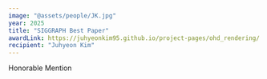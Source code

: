 ```yaml
---
image: "@assets/people/JK.jpg"
year: 2025
title: "SIGGRAPH Best Paper"
awardLink: https://juhyeonkim95.github.io/project-pages/ohd_rendering/
recipient: "Juhyeon Kim"
---
```

Honorable Mention